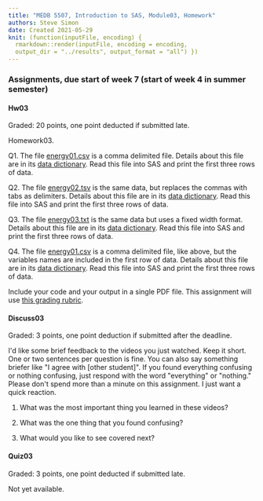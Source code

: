 ```yaml
---
title: "MEDB 5507, Introduction to SAS, Module03, Homework"
authors: Steve Simon
date: Created 2021-05-29
knit: (function(inputFile, encoding) {
  rmarkdown::render(inputFile, encoding = encoding,
  output_dir = "../results", output_format = "all") }) 
---
```


### Assignments, due start of week 7 (start of week 4 in summer semester)

#### Hw03

Graded: 20 points, one point deducted if submitted late.

Homework03.

Q1. The file [energy01.csv][git1a] is a comma delimited file. Details about this file are in its [data dictionary][git1b]. Read this file into SAS and print the first three rows of data. 

Q2. The file [energy02.tsv][git2a] is the same data, but replaces the commas with tabs as delimiters. Details about this file are in its [data dictionary][git2b]. Read this file into SAS and print the first three rows of data. 

Q3. The file [energy03.txt][git3a] is the same data but uses a fixed width format. Details about this file are in its [data dictionary][git3b]. Read this file into SAS and print the first three rows of data. 

Q4. The file [energy01.csv][git4a] is a comma delimited file, like above, but the variables names are included in the first row of data. Details about this file are in its [data dictionary][git4b]. Read this file into SAS and print the first three rows of data. 

Include your code and your output in a single PDF file. This assignment will use [this grading rubric][git5].


#### Discuss03

Graded: 3 points, one point deduction if submitted after the deadline.

I'd like some brief feedback to the videos you just watched. Keep it short. One or two sentences per question is fine. You can also say something briefer like "I agree with [other student]". If you found everything confusing or nothing confusing, just respond with the word "everything" or "nothing." Please don't spend more than a minute on this assignment. I just want a quick reaction.

1. What was the most important thing you learned in these videos?

2. What was the one thing that you found confusing?

3. What would you like to see covered next?

#### Quiz03

Graded: 3 points, one point deducted if submitted late.

Not yet available.

[git1a]: https://raw.githubusercontent.com/pmean/introduction-to-SAS/master/data/energy01.csv
[git2a]: https://raw.githubusercontent.com/pmean/introduction-to-SAS/master/data/energy02.tsv
[git3a]: https://raw.githubusercontent.com/pmean/introduction-to-SAS/master/data/energy03.txt
[git4a]: https://raw.githubusercontent.com/pmean/introduction-to-SAS/master/data/energy04.csv

[git1b]: https://github.com/pmean/introduction-to-SAS/blob/master/data/energy01-data-dictionary.yaml
[git2b]: https://github.com/pmean/introduction-to-SAS/blob/master/data/energy02-data-dictionary.yaml
[git3b]: https://github.com/pmean/introduction-to-SAS/blob/master/data/energy03-data-dictionary.yaml
[git4b]: https://github.com/pmean/introduction-to-SAS/blob/master/data/energy04-data-dictionary.yaml

[git5]: https://github.com/pmean/classes/blob/master/software-engineering/src/grading-rubric.md

